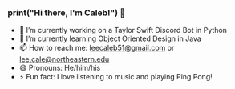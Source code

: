 ### print("Hi there, I'm Caleb!") 👋

- 🔭 I’m currently working on a Taylor Swift Discord Bot in Python
- 🌱 I’m currently learning Object Oriented Design in Java 
- 📫 How to reach me: leecaleb51@gmail.com or lee.cale@northeastern.edu
- 😄 Pronouns: He/him/his
- ⚡ Fun fact: I love listening to music and playing Ping Pong!

